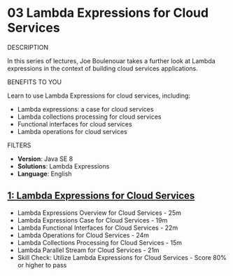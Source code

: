 # 03 Lambda Expressions for Cloud Services

DESCRIPTION

In this series of lectures, Joe Boulenouar takes a further look at Lambda expressions in the context of building cloud services applications.

BENEFITS TO YOU

Learn to use Lambda Expressions for cloud services, including:

* Lambda expressions: a case for cloud services
* Lambda collections processing for cloud services
* Functional interfaces for cloud services
* Lambda operations for cloud services

FILTERS

* **Version**: Java SE 8
* **Solutions**: Lambda Expressions
* **Language**: English

## [1: Lambda Expressions for Cloud Services](03-Lambda-Expressions/01-Lambda-Expressions-for-Cloud-Services.md)

   * Lambda Expressions Overview for Cloud Services - 25m
   * Lambda Expressions Case for Cloud Services - 19m
   * Lambda Functional Interfaces for Cloud Services - 22m
   * Lambda Operations for Cloud Services - 24m
   * Lambda Collections Processing for Cloud Services - 15m
   * Lambda Parallel Stream for Cloud Services - 21m
   * Skill Check: Utilize Lambda Expressions for Cloud Services - Score 80% or higher to pass
